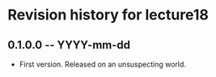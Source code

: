 # Revision history for lecture18

## 0.1.0.0 -- YYYY-mm-dd

* First version. Released on an unsuspecting world.
